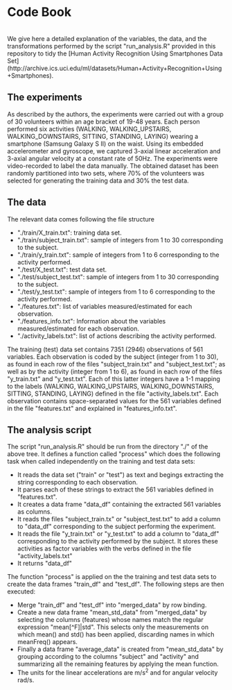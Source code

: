 # Code Book

<br>
We give here a detailed explanation of the variables, the data, and the transformations performed by the script "run_analysis.R" provided in this repository to tidy the [Human Activity Recognition Using Smartphones Data Set](http://archive.ics.uci.edu/ml/datasets/Human+Activity+Recognition+Using+Smartphones).  

## The experiments
As described by the authors, the experiments were carried out with a group of 30 volunteers within an age bracket of 19-48 years. Each person performed six activities (WALKING, WALKING_UPSTAIRS, WALKING_DOWNSTAIRS, SITTING, STANDING, LAYING) wearing a smartphone (Samsung Galaxy S II) on the waist. Using its embedded accelerometer and gyroscope, we captured 3-axial linear acceleration and 3-axial angular velocity at a constant rate of 50Hz. The experiments were video-recorded to label the data manually. The obtained dataset has been randomly partitioned into two sets, where 70% of the volunteers was selected for generating the training data and 30% the test data. 

## The data
The relevant data comes following the file structure

- "./train/X_train.txt": training data set. 
- "./train/subject_train.txt": sample of integers from 1 to 30 corresponding to the subject.
- "./train/y_train.txt": sample of integers from 1 to 6 corresponding to the activity performed.
- "./test/X_test.txt": test data set.
- "./test/subject_test.txt": sample of integers from 1 to 30 corresponding to the subject.
- "./test/y_test.txt": sample of integers from 1 to 6 corresponding to the activity performed.
- "./features.txt": list of variables measured/estimated for each observation.
- "./features_info.txt": Information about the variables measured/estimated for each observation.
- "./activity_labels.txt": list of actions describing the activity performed.

The training (test) data set contains 7351 (2946) observations of 561 variables. Each observation is coded by the subject (integer from 1 to 30), as found in each row of the files "subject_train.txt" and "subject_test.txt"; as well as by the activity (integer from 1 to 6), as found in each row of the files "y_train.txt" and "y_test.txt". Each of this latter integers have a 1-1 mapping to the labels (WALKING, WALKING_UPSTAIRS, WALKING_DOWNSTAIRS, SITTING, STANDING, LAYING) defined in the file "activity_labels.txt". Each observation contains space-separated values for the 561 variables defined in the file "features.txt" and explained in "features_info.txt".

## The analysis script

The script "run_analysis.R" should be run from the directory "./" of the above tree. It defines a function called "process" which does the following task when called independently on the training and test data sets:

- It reads the data set ("train" or "test") as text and begings extracting the string corresponding to each observation.
- It parses each of these strings to extract the 561 variables defined in "features.txt".
- It creates a data frame "data_df" containing the extracted 561 variables as columns.
- It reads the files "subject_train.tx" or "subject_test.txt" to add a column to "data_df" corresponding to the subject performing the experiment.
- It reads the file "y_train.txt" or "y_test.txt" to add a column to "data_df" corresponding to the activity performed by the subject. It stores these activities as factor variables with the verbs defined in the file "activity_labels.txt"
- It returns "data_df"

The function "process" is applied on the the training and test data sets to create the data frames 
"train_df" and "test_df". The following steps are then executed:

- Merge "train_df" and "test_df" into "merged_data" by row binding.
- Create a new data frame "mean_std_data" from "merged_data" by selecting the columns (features) whose names match the regular expression "mean[^F]|std". This selects only the measurements on which mean() and std() has been applied, discarding names in which meanFreq() appears.
- Finally a data frame "average_data" is created from "mean_std_data" by grouping according to the columns "subject" and "activity" and summarizing all the remaining features by applying the mean function.
- The units for the linear accelerations are m/s<sup>2</sup> and for angular velocity rad/s.

